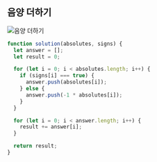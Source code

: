 ## 음양 더하기

![음양 더하기](https://cdn.discordapp.com/attachments/1069627422581989409/1102959780500361347/image.png)

```js
function solution(absolutes, signs) {
  let answer = [];
  let result = 0;

  for (let i = 0; i < absolutes.length; i++) {
    if (signs[i] === true) {
      answer.push(absolutes[i]);
    } else {
      answer.push(-1 * absolutes[i]);
    }
  }

  for (let i = 0; i < answer.length; i++) {
    result += answer[i];
  }

  return result;
}
```
